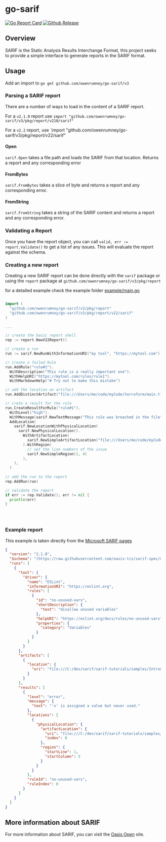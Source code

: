 # go-sarif
[![Go Report Card](https://goreportcard.com/badge/github.com/owenrumney/go-sarif/v3)](https://goreportcard.com/report/github.com/owenrumney/go-sarif/v3)
[![Github Release](https://img.shields.io/github/release/owenrumney/go-sarif.svg)](https://github.com/owenrumney/go-sarif/releases)

## Overview

SARIF is the Static Analysis Results Interchange Format, this project seeks to provide a simple interface to generate reports in the SARIF format.

## Usage

Add an import to `go get github.com/owenrumney/go-sarif/v3`

### Parsing a SARIF report

There are a number of ways to load in the content of a SARIF report.

For a `v2.1.0` report use `import "github.com/owenrumney/go-sarif/v3/pkg/report/v210/sarif"`

For a `v2.2` report, use `import "github.com/owenrumney/go-sarif/v3/pkg/report/v22/sarif"


#### Open

`sarif.Open` takes a file path and loads the SARIF from that location. Returns a report and any corresponding error

#### FromBytes

`sarif.FromBytes` takes a slice of byte and returns a report and any corresponding error.

#### FromString

`sarif.FromString` takes a string of the SARIF content and returns a report and any corresponding error.

### Validating a Report

Once you have the report object, you can call `valid, err := report.Validate()` to get a list of any issues. This will evaluate the report against the schema.

### Creating a new report

Creating a new SARIF report can be done directly with the `sarif` package or using the `report` package at `github.com/owenrumney/go-sarif/v3/pkg/report`

for a detailed example check the example folder [example/main.go](example/main.go)

```go

import (
  "github.com/owenrumney/go-sarif/v3/pkg/report"
  "github.com/owenrumney/go-sarif/v3/pkg/report/v22/sarif"
)

...

// create the basic report shell
rep := report.NewV22Report()

// create a run 
run := sarif.NewRunWithInformationURI("my tool", "https://mytool.com")

// create a failed Rule
run.AddRule("rule#1").
  WithDescription("This rule is a really important one").
  WithHelpURI("https://mytool.com/rules/rule1").
  WithMarkdownHelp("# Try not to make this mistake")

// add the location an artifact
run.AddDistinctArtifact("file:///Users/me/code/myCode/terraform/main.tf")

// crete a result for the rule
run.CreateResultForRule("rule#1").
  WithLevel("high").
  WithMessage(sarif.NewTextMessage("This rule was breached in the file")).
  AddLocation(
    sarif.NewLocationWithPhysicalLocation(
      sarif.NewPhysicalLocation().
        WithArtifactLocation(
          sarif.NewSimpleArtifactLocation("file:///Users/me/code/myCode/terraform/main.tf")
        ).WithRegion(
          // set the line numbers of the issue
          sarif.NewSimpleRegion(1, 4)
        ),
    ),
  )
  
// add the run to the report
rep.AddRun(run)

// validate the report
if err := rep.Validate(); err != nil {
  println(err)
}





```

### Example report

This example is taken directly from the [Microsoft SARIF pages](https://github.com/microsoft/sarif-tutorials/blob/master/docs/1-Introduction.md)

```json
{
  "version": "2.1.0",
  "$schema": "(https://raw.githubusercontent.com/oasis-tcs/sarif-spec/master/Schemata/sarif-schema-2.1.0.json)",
  "runs": [
    {
      "tool": {
        "driver": {
          "name": "ESLint",
          "informationURI": "https://eslint.org",
          "rules": [
            {
              "id": "no-unused-vars",
              "shortDescription": {
                "text": "disallow unused variables"
              },
              "helpURI": "https://eslint.org/docs/rules/no-unused-vars",
              "properties": {
                "category": "Variables"
              }
            }
          ]
        }
      },
      "artifacts": [
        {
          "location": {
            "uri": "file:///C:/dev/sarif/sarif-tutorials/samples/Introduction/simple-example.js"
          }
        }
      ],
      "results": [
        {
          "level": "error",
          "message": {
            "text": "'x' is assigned a value but never used."
          },
          "locations": [
            {
              "physicalLocation": {
                "artifactLocation": {
                  "uri": "file:///C:/dev/sarif/sarif-tutorials/samples/Introduction/simple-example.js",
                  "index": 0
                },
                "region": {
                  "startLine": 1,
                  "startColumn": 5
                }
              }
            }
          ],
          "ruleId": "no-unused-vars",
          "ruleIndex": 0
        }
      ]
    }
  ]
}
```


## More information about SARIF
For more information about SARIF, you can visit the [Oasis Open](https://www.oasis-open.org/committees/tc_home.php?wg_abbrev=sarif) site.



